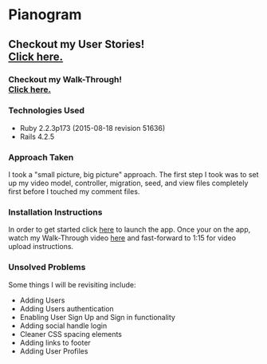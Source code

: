 # Pianogram

<h2>Checkout my User Stories!
<br>
<a href="planning/pseudo.md">Click here.</a></h2>

<h3>Checkout my Walk-Through!
<br>
<a href="https://youtu.be/Bt3NWxpw9t4">Click here.</a></h3>

<h3>Technologies Used</h3>
<p>
  <ul>
    <li>Ruby 2.2.3p173 (2015-08-18 revision 51636)</li>
    <li>Rails 4.2.5</li>
  </ul>
</p>

<h3>Approach Taken</h3>
<p>I took a "small picture, big picture" approach. The first step I took was to set up my video model, controller, migration, seed, and view files completely first before I touched my comment files.</p>

<h3>Installation Instructions</h3>
<p>In order to get started click <a href="https://pianogram.herokuapp.com/">here</a> to launch the app. Once your on the app, watch my Walk-Through video <a href="https://youtu.be/Bt3NWxpw9t4">here</a> and fast-forward to 1:15 for video upload instructions.</p>

<h3>Unsolved Problems</h3>
<p>Some things I will be revisiting include:
  <ul>
    <li>Adding Users</li>
    <li>Adding Users authentication</li>
    <li>Enabling User Sign Up and Sign in functionality</li>
    <li>Adding social handle login</li>
    <li>Cleaner CSS spacing elements</li>
    <li>Adding links to footer</li>
    <li>Adding User Profiles</li>
  </ul>
</p>
